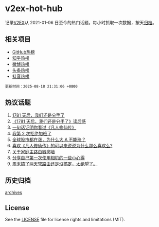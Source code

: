 # v2ex-hot-hub

 记录[V2EX](https://www.v2ex.com/)从 2021-01-06 日至今的热门话题。每小时抓取一次数据，按天[归档](archives)。
 
 ## 相关项目

- [GitHub热榜](https://github.com/lonnyzhang423/github-hot-hub)
- [知乎热榜](https://github.com/lonnyzhang423/zhihu-hot-hub)
- [微博热榜](https://github.com/lonnyzhang423/weibo-hot-hub)
- [头条热榜](https://github.com/lonnyzhang423/toutiao-hot-hub)
- [抖音热榜](https://github.com/lonnyzhang423/douyin-hot-hub)


 `更新时间：2025-08-18 21:31:06 +0800`

## 热议话题

1. [1781 天后，我们还是分手了](https://www.v2ex.com/t/1153086)
1. [《1781 天后，我们还是分手了》读后感](https://www.v2ex.com/t/1153126)
1. [一句话证明你看过《凡人修仙传》](https://www.v2ex.com/t/1153055)
1. [我第 2 次拒绝加班了](https://www.v2ex.com/t/1153019)
1. [全球股市都在涨，为什么大 A 不能涨？](https://www.v2ex.com/t/1153073)
1. [喜欢《凡人修仙传》的可以来说说为什么那么喜欢么?](https://www.v2ex.com/t/1153083)
1. [关于家庭主路由器爬墙](https://www.v2ex.com/t/1153109)
1. [分享自己第一次使用相机的一些小心得](https://www.v2ex.com/t/1153119)
1. [周末搞了两天软路由还是没搞定，太绝望了。](https://www.v2ex.com/t/1153058)

## 历史归档

[archives](archives)

## License

See the [LICENSE](LICENSE) file for license rights and limitations (MIT).
